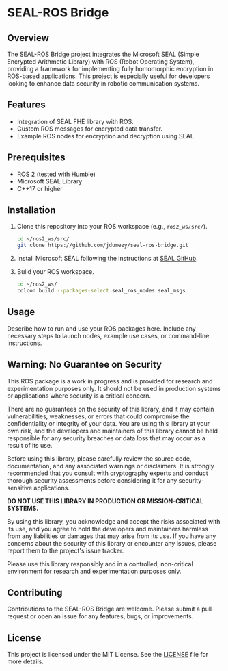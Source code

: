 # SEAL-ROS Bridge

## Overview
The SEAL-ROS Bridge project integrates the Microsoft SEAL (Simple Encrypted Arithmetic Library) with ROS (Robot Operating System), providing a framework for implementing fully homomorphic encryption in ROS-based applications. This project is especially useful for developers looking to enhance data security in robotic communication systems.

## Features
- Integration of SEAL FHE library with ROS.
- Custom ROS messages for encrypted data transfer.
- Example ROS nodes for encryption and decryption using SEAL.

## Prerequisites
- ROS 2 (tested with Humble)
- Microsoft SEAL Library
- C++17 or higher

## Installation
1. Clone this repository into your ROS workspace (e.g., `ros2_ws/src/`).
   ```bash
   cd ~/ros2_ws/src/
   git clone https://github.com/jdumezy/seal-ros-bridge.git
   ```
2. Install Microsoft SEAL following the instructions at [SEAL GitHub](https://github.com/microsoft/SEAL).

3. Build your ROS workspace.
   ```bash
   cd ~/ros2_ws/
   colcon build --packages-select seal_ros_nodes seal_msgs
   ```

## Usage
Describe how to run and use your ROS packages here. Include any necessary steps to launch nodes, example use cases, or command-line instructions.

## Warning: No Guarantee on Security

This ROS package is a work in progress and is provided for research and experimentation purposes only. It should not be used in production systems or applications where security is a critical concern.

There are no guarantees on the security of this library, and it may contain vulnerabilities, weaknesses, or errors that could compromise the confidentiality or integrity of your data. You are using this library at your own risk, and the developers and maintainers of this library cannot be held responsible for any security breaches or data loss that may occur as a result of its use.

Before using this library, please carefully review the source code, documentation, and any associated warnings or disclaimers. It is strongly recommended that you consult with cryptography experts and conduct thorough security assessments before considering it for any security-sensitive applications.

**DO NOT USE THIS LIBRARY IN PRODUCTION OR MISSION-CRITICAL SYSTEMS.**

By using this library, you acknowledge and accept the risks associated with its use, and you agree to hold the developers and maintainers harmless from any liabilities or damages that may arise from its use. If you have any concerns about the security of this library or encounter any issues, please report them to the project's issue tracker.

Please use this library responsibly and in a controlled, non-critical environment for research and experimentation purposes only.

## Contributing
Contributions to the SEAL-ROS Bridge are welcome. Please submit a pull request or open an issue for any features, bugs, or improvements.

## License
This project is licensed under the MIT License. See the [LICENSE](LICENSE) file for more details.
